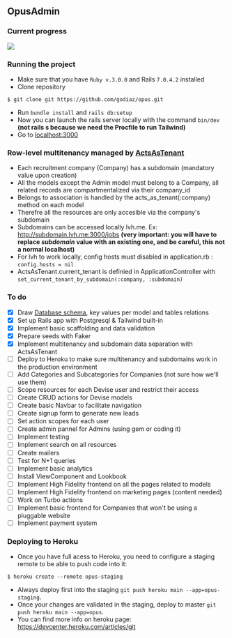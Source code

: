 ## OpusAdmin

### Current progress
![](https://geps.dev/progress/20)

### Running the project
- Make sure that you have `Ruby v.3.0.0` and Rails `7.0.4.2` installed
- Clone repository
```
$ git clone git https://github.com/godiaz/opus.git
```
- Run `bundle install` and `rails db:setup`
- Now you can launch the rails server locally with the command `bin/dev` **(not rails s because we need the Procfile to run Tailwind)**
- Go to [localhost:3000](http://localhost:3000/)

### Row-level multitenancy managed by [ActsAsTenant](https://github.com/ErwinM/acts_as_tenant)
- Each recruitment company (Company) has a subdomain (mandatory value upon creation)
- All the models except the Admin model must belong to a Company, all related records are compartmentalized via their company_id
- Belongs to association is handled by the acts_as_tenant(:company) method on each model
- Therefre all the resources are only accesible via the company's subdomain
- Subdomains can be accessed locally lvh.me. Ex: http://subdomain.lvh.me:3000/jobs **(very important: you will have to replace _subdomain_ value with an existing one, and be careful, this not a normal localhost)**
- For lvh to work locally, config hosts must disabled in application.rb : `config.hosts = nil`
- ActsAsTenant.current_tenant is definied in ApplicationController with `set_current_tenant_by_subdomain(:company, :subdomain)`

### To do
- [x] Draw [Database schema](https://www.figma.com/file/rykj86L6cf3ApFiafoaq5g/Untitled?node-id=0%3A1&t=MG46fFBny3rAfZP6-1), key values per model and tables relations
- [x] Set up Rails app with Postgresql & Tailwind built-in
- [x] Implement basic scaffolding and data validation
- [x] Prepare seeds with Faker
- [x] Implement multitenancy and subdomain data separation with ActsAsTenant
- [ ] Deploy to Heroku to make sure multitenancy and subdomains work in the production environment
- [ ] Add Categories and Subcategories for Companies (not sure how we'll use them)
- [ ] Scope resources for each Devise user and restrict their access
- [ ] Create CRUD actions for Devise models
- [ ] Create basic Navbar to facilitate navigation
- [ ] Create signup form to generate new leads
- [ ] Set action scopes for each user
- [ ] Create admin pannel for Admins (using gem or coding it)
- [ ] Implement testing
- [ ] Implement search on all resources
- [ ] Create mailers
- [ ] Test for N+1 queries
- [ ] Implement basic analytics
- [ ] Install ViewComponent and Lookbook
- [ ] Implement High Fidelity frontend on all the pages related to models
- [ ] Implement High Fidelity frontend on marketing pages (content needed)
- [ ] Work on Turbo actions
- [ ] Implement basic frontend for Companies that won't be using a pluggable website
- [ ] Implement payment system

### Deploying to Heroku
- Once you have full acess to Heroku, you need to configure a staging remote to be able to push code into it:
```
$ heroku create --remote opus-staging
```
- Always deploy first into the staging `git push heroku main --app=opus-staging`.
- Once your changes are validated in the staging, deploy to master `git push heroku main --app=opus`.
- You can find more info on heroku page: https://devcenter.heroku.com/articles/git
